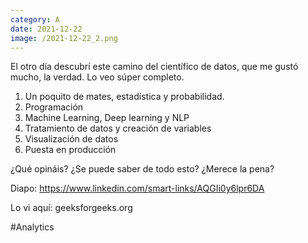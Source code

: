 ```yaml
--- 
category: A 
date: 2021-12-22 
image: /2021-12-22_2.png 
--- 
```


El otro día descubrí este camino del científico de datos, que me gustó mucho, la verdad. Lo veo súper completo. 

1) Un poquito de mates, estadística y probabilidad.
2) Programación
3) Machine Learning, Deep learning y NLP
4) Tratamiento de datos y creación de variables
5) Visualización de datos
6) Puesta en producción

¿Qué opináis? ¿Se puede saber de todo esto? ¿Merece la pena?

Diapo: https://www.linkedin.com/smart-links/AQGIi0y6lpr6DA

Lo vi aquí: geeksforgeeks.org

#Analytics